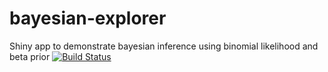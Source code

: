 # bayesian-explorer
Shiny app to demonstrate bayesian inference using binomial likelihood and beta prior
[![Build Status](https://travis-ci.org/comckay/bayesian-explorer.svg?branch=master)](https://travis-ci.org/comckay/bayesian-explorer)
